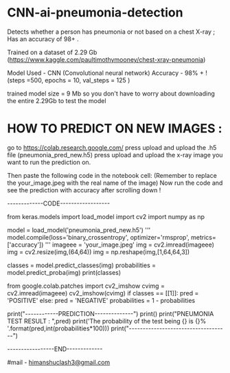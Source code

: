 # CNN-ai-pneumonia-detection

Detects whether a person has pneumonia or not based on a chest X-ray ; Has an accuracy of 98+ .

Trained on a dataset of 2.29 Gb (https://www.kaggle.com/paultimothymooney/chest-xray-pneumonia)

Model Used - CNN (Convolutional neural network)
Accuracy - 98% + ! (steps =500, epochs = 10, val_steps = 125 )

trained model size = 9 Mb so you don't have to worry about downloading the entire 2.29Gb to test the model


# HOW TO PREDICT ON NEW IMAGES :

go to https://colab.research.google.com/
press upload and upload the .h5 file (pneumonia_pred_new.h5)
press upload and upload the x-ray image you want to run the prediction on.

Then paste the following code in the notebook cell:
(Remember to replace the your_image.jpeg with the real name of the image)
Now run the code and see the prediction with accuracy after scrolling down !





-------------CODE------------------

from keras.models import load_model
import cv2
import numpy as np

model = load_model('pneumonia_pred_new.h5')
'''
model.compile(loss='binary_crossentropy',
              optimizer='rmsprop',
              metrics=['accuracy'])
'''
imageee = 'your_image.jpeg'
img = cv2.imread(imageee)
img = cv2.resize(img,(64,64))
img = np.reshape(img,[1,64,64,3])

classes = model.predict_classes(img)
probabilities = model.predict_proba(img)
print(classes)

from google.colab.patches import cv2_imshow
cvimg = cv2.imread(imageee)
cv2_imshow(cvimg)
if classes == [[1]]:
  pred = 'POSITIVE'
else:
  pred = 'NEGATIVE'
  probabilities = 1 - probabilities



print("------------PREDICTION--------------")
print()
print("PNEUMONIA TEST RESULT : ",pred)
print('The probability of the test being {} is {}% '.format(pred,int(probabilities*100)))
print("------------------------------------")

-----------------END-------------


#mail - himanshuclash3@gmail.com
